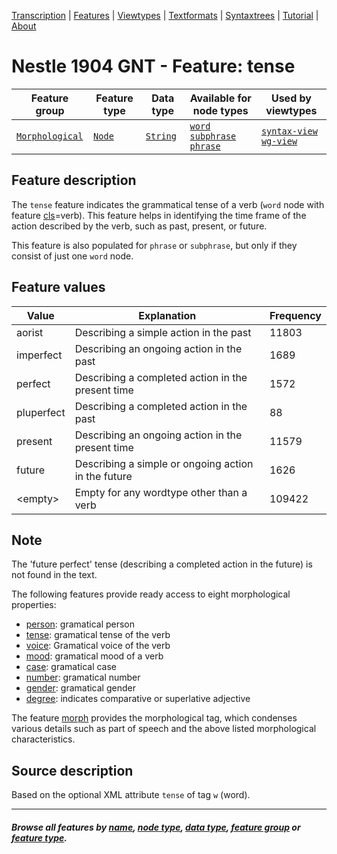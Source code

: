<a name="start"></a>
<div class="hidden-content">
<a href="../transcription.md">Transcription</a> | <a href="README.md#start">Features</a> | <a href="../viewtypes.md#start">Viewtypes</a> | <a href="../textformats.md#start">Textformats</a> |  <a href="../syntaxtrees.md#start">Syntaxtrees</a> | <a href="../../tutorial/README.md#start">Tutorial</a>  | <a href="../about.md#start">About</a>
</div>

# Nestle 1904 GNT - Feature: tense

Feature group | Feature type | Data type | Available for node types | Used by viewtypes
---  | --- | --- | --- | ---
[`Morphological`](featuresbygroup.md#morphological-features) | [`Node`](featuresbyfeaturetype.md#node-features) | [`String`](featuresbydatatype.md#string-datatype) | [`word`](featuresbynodetype.md#word-nodes) [`subphrase`](featuresbynodetype.md#subphrase-nodes) [`phrase`](featuresbynodetype.md#phrase-nodes) | [`syntax-view`](../syntax-view.md#start) [`wg-view`](../wg-view.md#start)

## Feature description

The `tense` feature indicates the grammatical tense of a verb (`word` node with feature [cls](cls.md#start)=verb). This feature helps in identifying the time frame of the action described by the verb, such as past, present, or future.

This feature is also populated for `phrase` or `subphrase`, but only if they consist of just one `word` node.

## Feature values

Value | Explanation | Frequency
--- | --- | ---
aorist | Describing a simple action in the past | 11803
imperfect | Describing an ongoing action in the past | 1689
perfect | Describing a completed action in the present time | 1572
pluperfect | Describing a completed action in the past | 88
present | Describing an ongoing action in the present time | 11579
future | Describing a simple or ongoing action in the future | 1626
&lt;empty&gt; | Empty for any wordtype other than a verb | 109422

## Note

The 'future perfect' tense (describing a completed action in the future) is not found in the text.

The following features provide ready access to eight morphological properties:

 - [person](person.md#start): gramatical person
 - [tense](tense.md#start): gramatical tense of the verb
 - [voice](voice.md#start): Gramatical voice of the verb
 - [mood](mood.md#start): gramatical mood of a verb
 - [case](case.md#start): gramatical case
 - [number](number.md#start): gramatical number
 - [gender](gender.md#start): gramatical gender
 - [degree](degree.md#start): indicates comparative or superlative adjective

The feature [morph](morph.md#start) provides the morphological tag, which condenses various details such as part of speech and the above listed morphological characteristics.

## Source description

Based on the optional XML attribute `tense` of tag `w` (word).

---
#### *Browse all features by [name](featuresbyname.md#start), [node type](featuresbynodetype.md#start), [data type](featuresbydatatype.md#start), [feature group](featuresbygroup.md#start) or [feature type](featuresbyfeaturetype.md#start).*
